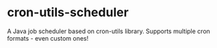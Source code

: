 # cron-utils-scheduler
A Java job scheduler based on cron-utils library. Supports multiple cron formats - even custom ones! 
